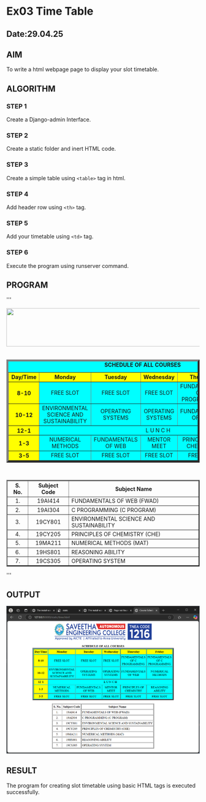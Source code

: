 # Ex03 Time Table
## Date:29.04.25

## AIM
To write a html webpage page to display your slot timetable.

## ALGORITHM
### STEP 1
Create a Django-admin Interface.

### STEP 2
Create a static folder and inert HTML code.

### STEP 3
Create a simple table using ```<table>``` tag in html.

### STEP 4
Add header row using ```<th>``` tag.

### STEP 5
Add your timetable using ```<td>``` tag.

### STEP 6
Execute the program using runserver command.

## PROGRAM
'''
<html>
<head>
<title> Course Schedule </title>
</head>
<body>
<center>
<img src="/static/logo.png" height="100" width="540">
</center>
<br>
<table align="center" width="540" cellspacing="2" cellpadding="4" border="5" bgcolor="cyan">
<caption><b>SCHEDULE OF ALL COURSES</b></caption>
<tr align="center">
<th bgcolor="yellow">Day/Time</th>
<th bgcolor="yellow">Monday</th>
<th bgcolor="yellow">Tuesday</th>
<th bgcolor="yellow">Wednesday</th>
<th bgcolor="yellow">Thursday</th>
<th bgcolor="yellow">Friday</th>
</tr>
<tr align="center">
<th bgcolor="yellow">8-10</th>
<td >FREE SLOT</td>
<td>FREE SLOT</td>
<td>FREE SLOT</td>
<td>FUNDAMENTALS OF C PROGRAMMING</td>
<td>FUNDAMENTALS OF C PROGRAMMING</td>
</tr>
<tr align="center">
<th bgcolor="yellow">10-12</th>
<td>ENVIRONMENTAL SCIENCE AND SUSTAINABILITY</td>
<td>OPERATING SYSTEMS </td>
<td>OPERATING SYSTEMS</td>
<td>FUNDAMENTALS OF WEB </td>
<td>NUMERICAL METHODS</td>
</tr>
<tr>
<th bgcolor="yellow">12-1</th>
<td colspan="5" align="center">L U N C H</td>
</tr>
<tr align="center">
<th bgcolor="yellow">1-3</th>
<td >NUMERICAL METHODS</td>
<td>FUNDAMENTALS OF WEB</td>
<td>MENTOR MEET</td>
<td>PRINCIPLES OF CHEMISTRY</td>
<td>REASONING ABILITY</td>
</tr>
<tr align="center">
<th bgcolor="yellow">3-5</th>
<td>FREE SLOT</td>
<td>FREE SLOT</td>
<td>FREE SLOT</td>
<td>FREE SLOT</td>
<td>FREE SLOT</td>
</tr>
</table>
<br>
<table align="center" cellspacing="2" cellpadding="4" border="2">
<tr align="center">
<th>S. No.</th>
<th>Subject Code</th>
<th>Subject Name</th>
</tr>
<tr>
<td align="center">1.</td>
<td align="center">19AI414</td>
<td>FUNDAMENTALS OF WEB (FWAD)</td>
</tr>
<tr>
<td align="center">2.</td>
<td align="center">19AI304</td>
<td>C PROGRAMMING (C PROGRAM)</td>
</tr>
<tr>
<td align="center">3.</td>
<td align="center">19CY801</td>
<td> ENVIRONMENTAL SCIENCE AND SUSTAINABILITY</td>
</tr>
<tr>
<td align="center">4.</td>
<td align="center">19CY205</td>
<td>PRINCIPLES OF CHEMISTRY (CHE)</td>
</tr>
<tr>
<td align="center">5.</td>
<td align="center">19MA211</td>
<td>NUMERICAL METHODS (MAT)</td>
</tr>
<tr>
<td align="center">6.</td>
<td align="center">19HS801</td>
<td>REASONING ABILITY</td>
</tr>
<tr>
<td align="center">7.</td>
<td align="center">19CS305</td>
<td>OPERATING SYSTEM</td>
</table>
</body>
</html>

'''

## OUTPUT
![alt text](<Screenshot 2025-04-23 202911.png>)

## RESULT
The program for creating slot timetable using basic HTML tags is executed successfully.

